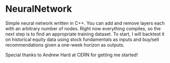 # NeuralNetwork

Simple neural network written in C++. You can add and remove layers each with an arbitrary number of nodes. Right now everything compiles, so the next step is to find an appropriate training dataset. To start, I will backtest it on historical equity data using stock fundamentals as inputs and buy/sell recommendations given a one-week horizon as outputs.

Special thanks to Andrew Hard at CERN for getting me started!
